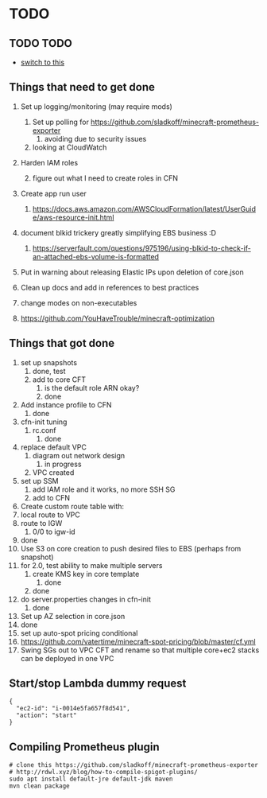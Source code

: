 # TODO

## TODO TODO
* [switch to this](https://github.com/todomd/todo.md)
  
## Things that need to get done
1. Set up logging/monitoring (may require mods)
   1. Set up polling for https://github.com/sladkoff/minecraft-prometheus-exporter
      1. avoiding due to security issues
   2. looking at CloudWatch
2. Harden IAM roles
  
   2. figure out what I need to create roles in CFN
3. Create app run user
   1. https://docs.aws.amazon.com/AWSCloudFormation/latest/UserGuide/aws-resource-init.html
4. document blkid trickery greatly simplifying EBS business :D 
   1. https://serverfault.com/questions/975196/using-blkid-to-check-if-an-attached-ebs-volume-is-formatted
5. Put in warning about releasing Elastic IPs upon deletion of core.json
6. Clean up docs and add in references to best practices
7. change modes on non-executables
8. https://github.com/YouHaveTrouble/minecraft-optimization
   
## Things that got done

1. set up snapshots
   1. done, test
   2. add to core CFT
      1. is the default role ARN okay?
      2. done
2. Add instance profile to CFN
      1. done
3. cfn-init tuning
   1. rc.conf
      1. done
4. replace default VPC 
   1. diagram out network design
      1. in progress
   2. VPC created
5. set up SSM
    1.  add IAM role and it works, no more SSH SG
    2.  add to CFN
6.  Create custom route table with:
   1. local route to VPC
   2. route to IGW
      1. 0/0 to igw-id
   3. done
7. Use S3 on core creation to push desired files to EBS (perhaps from snapshot)
8. for 2.0, test ability to make multiple servers
   1. create KMS key in core template
      1. done
   2. done
9. do server.properties changes in cfn-init
   1. done
10. Set up AZ selection in core.json
   2. done
11. set up auto-spot pricing conditional
   3. https://github.com/vatertime/minecraft-spot-pricing/blob/master/cf.yml
12. Swing SGs out to VPC CFT and rename so that multiple core+ec2 stacks can be deployed in one VPC


## Start/stop Lambda dummy request 
```
{
  "ec2-id": "i-0014e5fa657f8d541",
  "action": "start"
}
```

## Compiling Prometheus plugin
```
# clone this https://github.com/sladkoff/minecraft-prometheus-exporter
# http://rdwl.xyz/blog/how-to-compile-spigot-plugins/
sudo apt install default-jre default-jdk maven                         
mvn clean package 
```